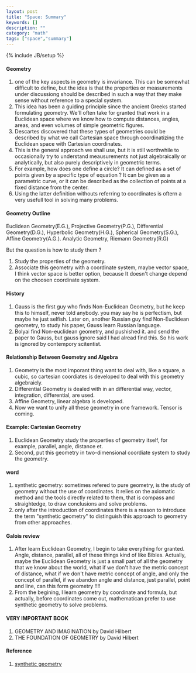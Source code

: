 ```yaml
---
layout: post
title: "Space: Summary"
keywords: []
description: ""
category: "math"
tags: ["space","summary"]
---
```

{% include JB/setup %}


#### Geometry
1. one of the key aspects in geometry is invariance. This can be somewhat
   difficult to define, but the idea is that the properties or measurements
   under discussiong should be described in such a way that they make sense
   without reference to a special system.
2. This idea has been a guiding principle since the ancient Greeks started
   formulating geometry. We'll often take for granted that work in a Euclidean
   space where we know how to compute distances, angles, areas, and even volumes
   of simple geometric figures.
3. Descartes discovered that these types of geometries could be described by
   what we call Cartesian space through coordinatizing the Euclidean space with
   Cartesian coordinates.
4. This is the general approach we shall use, but it is still worthwhile to
   occasionally try to understand meausurements not just algebraically or
   analytically, but also purely descriptively in geometric terms.
5. For example, how does one define a circle? It can defined as a set of points
   given by a specific type of equation ? It can be given as a parametric curve,
   or it can be described as the collection of points at a fixed distance from
   the center.
6. Using the latter definition withouts referring to coordinates is oftern a
   very usefull tool in solving many problems.



#### Geometry Outline
Euclidean Geometry(E.G.), Projective Geometry(P.G.), Differential
Geometry(D.G.), Hyperbolic Geometry(H.G.), Spherical Geometry(S.G.), Affine
Geometry(A.G.). Analytic Geometry, Riemann Geometry(R.G) 

But the question is how to study them ?
1. Study the properties of the geometry.
2. Associate this geometry with a coordinate system, maybe vector space, I think
   vector space is better option, because It doesn't change depend on the
   choosen coordinate system.

#### History
1. Gauss is the first guy who finds Non-Euclidean Geometry, but he keep this to himself, never told
anybody. you may say he is perfectism, but maybe he just selfish. Later on, another Russian guy 
find Non-Euclidean geometry, to study his paper, Gauss learn Russian language.
2. Bolyai find Non-euclidean geometry, and pushished it. and send the paper to Gauss, but gauss 
ignore said I had alread find this. So his work is ignored by contempory scitentist.


#### Relationship Between Geometry and Algebra
1. Geometry is the most imporant thing want to deal with, like a square, a cubic,
so cartesian coordiates is developed to deal with this geometry algebraicly.
2. Differential Geometry is dealed with in an differential way, vector,
   integration, differential, are used.
3. Affine Geometry, linear algebra is developed.
4. Now we want to unify all these geometry in one framework. Tensor is
   coming.






#### Example: Cartesian Geometry
1. Euclidean Geometry study the properties of geometry itself, for example,
parallel, angle, distance et. 
2. Second, put this geometry in two-dimensional coordiate system to study the
   geometry.

#### word
1. synthetic geometry: sometimes refered to pure geometry, is the study of 
geometry without the use of coordinates. It relies on the axiomatic method and
the tools directly related to them, that is compass and straightedge, to draw
conclusions and solve problems.
2. only after the introduction of coordinates there is a reason to introduce
the term "synthetic geometry" to distinguish this approach to geometry from 
other approaches.

#### Galois review 
1. After learn Euclidean Geometry, I begin to take everything
for granted. Angle, distance, parallel, all of these things kind of like Bibles.
Actually, maybe the Euclidean Geometry is just a small part of all the
geometry that we know about the world, what if we don't have the metric
concept of distance, what if we don't have metric concept of angle, and only
the concept of parallel, if we abandon angle and distance, just parallel,
point and line, can this form geometry !!!!
2. From the begining, I learn geometry by coordinate and formula, but actually,
before coordinates come out, mathematican prefer to use synthetic geometry to
solve problems.


#### VERY IMPORTANT BOOK
1. GEOMETRY AND IMAGINATION by David Hilbert
2. THE FOUNDATION OF GEOMETRY by David Hilbert


#### Reference
1. [synthetic geometry](https://en.wikipedia.org/wiki/Synthetic_geometry)

